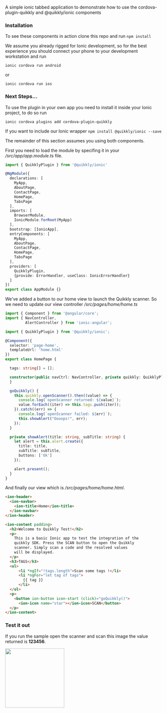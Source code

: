 A simple ionic tabbed application to demonstrate how to use the cordova-plugin-quikkly and @quikkly/ionic components

### Installation ###

To see these components in action clone this repo and run
```npm install```

We assume you already rigged for Ionic development, so for the best experience you should connect your phone to your development workstation and run

```ionic cordova run android```

or

```ionic cordova run ios```

### Next Steps... ###
To use the plugin in your own app you need to install it inside your Ionic project, to do so run

```ionic cordova plugins add cordova-plugin-quikkly```

If you want to include our Ionic wrapper
```npm install @quikkly/ionic --save```

The remainder of this section assumes you using both components.

First you need to load the module by specifing it in your */src/app/app.module.ts* file.

```typescript
import { QuikklyPlugin } from '@quikkly/ionic'  

@NgModule({
  declarations: [
    MyApp,
    AboutPage,
    ContactPage,
    HomePage,
    TabsPage
  ],
  imports: [
    BrowserModule,
    IonicModule.forRoot(MyApp)
  ],
  bootstrap: [IonicApp],
  entryComponents: [
    MyApp,
    AboutPage,
    ContactPage,
    HomePage,
    TabsPage
  ],
  providers: [
    QuikklyPlugin,
    {provide: ErrorHandler, useClass: IonicErrorHandler}
  ]
})
export class AppModule {}
```
We've added a button to our home view to launch the Quikkly scanner. So we need to update our view controller */src/pages/home/home.ts*
```typescript
import { Component } from '@angular/core';
import { NavController,
         AlertController } from 'ionic-angular';

import { QuikklyPlugin } from '@quikkly/ionic';

@Component({
  selector: 'page-home',
  templateUrl: 'home.html'
})
export class HomePage {

  tags: string[] = [];

  constructor(public navCtrl: NavController, private quikkly: QuikklyPlugin, private alert: AlertController) {
  }

  goQuikkly() {
    this.quikkly.openScanner().then((value) => {
      console.log(`openScanner returned: ${value}`);
      value.forEach((iter) => this.tags.push(iter));
    }).catch((err) => {
      console.log(`openScanner failed: ${err}`);
      this.showAlert("Oooops!", err);
    });
  }

  private showAlert(title: string, subTitle: string) {
    let alert = this.alert.create({
      title: title,
      subTitle: subTitle,
      buttons: ['Ok']
    });

    alert.present();
  }
}
```

And finally our view which is */src/pages/home/home.html*.
```html
<ion-header>
  <ion-navbar>
    <ion-title>Home</ion-title>
  </ion-navbar>
</ion-header>

<ion-content padding>
  <h2>Welcome to Quikkly Test!</h2>
  <p>
    This is a basic Ionic app to test the integration of the 
    quikkly SDK. Press the SCAN button to open the Quikkly 
    scanner. Simply scan a code and the resolved values
    will be displayed.
  </p>
  <h3>TAGS</h3>
  <ul>
      <li *ngIf="!tags.length">Scan some tags !</li>
      <li *ngFor="let tag of tags">
        {{ tag }}
      </li>
  </ul>
  <p>
    <button ion-button icon-start (click)="goQuikkly()">
      <ion-icon name="star"></ion-icon>SCAN</button>
  </p>
</ion-content>
```

### Test it out ###

If you run the sample open the scanner and scan this image the value returned is **123456**.

<img src="123456.svg"  width="190">
